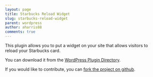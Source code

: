 ```yaml
---
layout: page
title: Starbucks Reload Widget
slug: starbucks-reload-widget
parent: wordpress
author: aharris88
comments: true
---
```


This plugin allows you to put a widget on your site that allows visitors to reload your Starbucks card.

You can download it from the [WordPress Plugin Directory](http://wordpress.org/plugins/starbucks-reload/).

If you would like to contribute, you can [fork the project on github](https://github.com/aharris88/Starbucks-Reload).